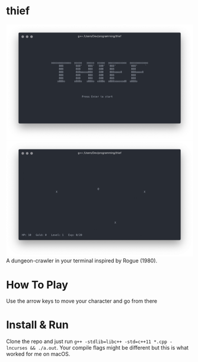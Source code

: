 # thief
![screen1](screenshots/screen1.png?raw=true)
![screen2](screenshots/screen2.png?raw=true)
A dungeon-crawler in your terminal inspired by Rogue (1980).
# How To Play
Use the arrow keys to move your character and go from there
# Install & Run
Clone the repo and just run `g++ -stdlib=libc++ -std=c++11 *.cpp -lncurses && ./a.out`. Your compile flags might be different but this is what worked for me on macOS.
